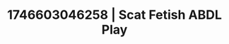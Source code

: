 ---
categories:
- Tan lines & lingerie
- Emotion-driven NSFW
- Bedroom eyes
- AI-generated
- Self-pleasure
- ASMR
- Cosplay
- Erotic hair pulling
image: /assets/images/1746603046258.jpg
layout: post
seo:
  description: Featured content with sensual ABDL Play, Scat Fetish. HD images available.
  keywords: ABDL Play, Scat Fetish
  og_image: /assets/images/1746603046258.jpg
  schema_type: VisualArtwork
tags:
- ABDL Play
- '#1746603046258'
- Scat Fetish
title: 1746603046258 | Scat Fetish ABDL Play
---